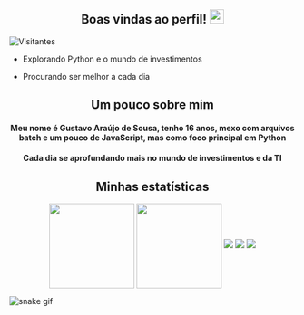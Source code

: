 <h2 align="center"> Boas vindas ao perfil! <img src="https://raw.githubusercontent.com/kaueMarques/kaueMarques/master/hi.gif", width=25px> </h2>

<p align="left"> <img src="https://komarev.com/ghpvc/?username=Gusta-py&color=grey" alt="Visitantes" /> </p>

- Explorando Python e o mundo de investimentos

- Procurando ser melhor a cada dia

<h2 align="center">Um pouco sobre mim</h2>
<h4 align="center">Meu nome é Gustavo Araújo de Sousa, tenho 16 anos, mexo com arquivos batch e um pouco de JavaScript, mas como foco principal em Python</h4>
<h4 align="center">Cada dia se aprofundando mais no mundo de investimentos e da TI</h4>

<div align="center"> <h2 > Minhas estatísticas </h2>

  <img height="150em" align="center" src="https://github-readme-stats.vercel.app/api?username=Gusta-py&show_icons=true&theme=tokyonight&include_all_commits=true&count_private=true"/>

  <img height="150em" align="center" src="https://github-readme-stats.vercel.app/api/top-langs/?username=Gusta-py&layout=compact&langs_count=10&theme=tokyonight"/>
  

  <img src="https://img.shields.io/badge/Python-14354C?style=for-the-badge&logo=python&logoColor=white"/>

  <img src="https://img.shields.io/badge/GitHub-14354C?style=for-the-badge&logo=github&logoColor=white"/>

  <img src="https://img.shields.io/badge/Visual%20Studio%20Code-14354C?style=for-the-badge&logo=visual-studio-code&logoColor=007ACC"/>

</div>

![snake gif](https://github.com/yFlipz/yFlipz/raw/output/github-contribution-grid-snake.svg)

